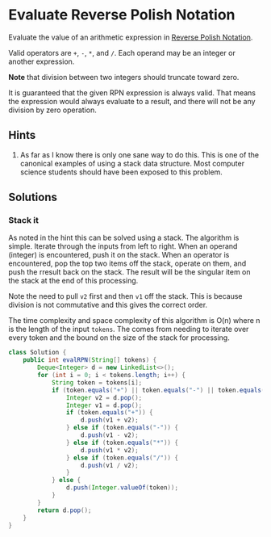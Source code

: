 # Evaluate Reverse Polish Notation

Evaluate the value of an arithmetic expression in
[Reverse Polish Notation](http://en.wikipedia.org/wiki/Reverse_Polish_notation).

Valid operators are `+`, `-`, `*`, and `/`. Each operand may be an integer or
another expression.

**Note** that division between two integers should truncate toward zero.

It is guaranteed that the given RPN expression is always valid. That means the
expression would always evaluate to a result, and there will not be any
division by zero operation.

## Hints

1. As far as I know there is only one sane way to do this. This is one of the
   canonical examples of using a stack data structure. Most computer science
   students should have been exposed to this problem.

## Solutions

### Stack it

As noted in the hint this can be solved using a stack. The algorithm is simple.
Iterate through the inputs from left to right. When an operand (integer)
is encountered, push it on the stack. When an operator is encountered, pop the
top two items off the stack, operate on them, and push the rresult back on the
stack. The result will be the singular item on the stack at the end of this
processing.

Note the need to pull `v2` first and then `v1` off the stack. This is because
division is not commutative and this gives the correct order.

The time complexity and space complexity of this algorithm is O(n) where n is
the length of the input `tokens`. The comes from needing to iterate over every
token and the bound on the size of the stack for processing.

```java
class Solution {
    public int evalRPN(String[] tokens) {
        Deque<Integer> d = new LinkedList<>();
        for (int i = 0; i < tokens.length; i++) {
            String token = tokens[i];
            if (token.equals("+") || token.equals("-") || token.equals("*") || token.equals("/")) {
                Integer v2 = d.pop();
                Integer v1 = d.pop();
                if (token.equals("+")) {
                    d.push(v1 + v2);
                } else if (token.equals("-")) {
                    d.push(v1 - v2);
                } else if (token.equals("*")) {
                    d.push(v1 * v2);
                } else if (token.equals("/")) {
                    d.push(v1 / v2);
                }
            } else {
                d.push(Integer.valueOf(token));
            }
        }
        return d.pop();
    }
}
```
